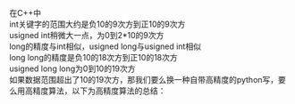 在C++中<br>
int关键字的范围大约是负10的9次方到正10的9次方<br>
usigned int稍微大一点，为0到2*10的9次方<br>
long的精度与int相似，usigned long与usigned int相似<br>
long long的精度是负10的18次方到正10的18次方<br>
usigned long long为0到10的19次方<br>
如果数据范围超出了10的19次方，那我们要么换一种自带高精度的python写，要么用高精度算法，以下为高精度算法的总结：<br>

